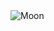 <!DOCTYPE html>
<html lang="en">
<head>
    <meta charset="UTF-8">
    <meta name="viewport" content="width=device-width, initial-scale=1.0">
    <title>Tony</title>
</head>
<body>
    <img src="Tony.png" alt="Moon">
</body>
</html>
